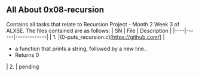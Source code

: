 ## All About 0x08-recursion ##

Contains all tasks that relate to Recursion Project - Month 2 Week 3 of ALXSE.
The files contained are as follows:
| SN | File | Description |
|----|------|-------------|
| 1. |(0-puts_recursion.c)[https://github.com/] | <ul><li> a function that prints a string, followed by a new line..<br/><li>Returns 0</ul>
| 2. | pending